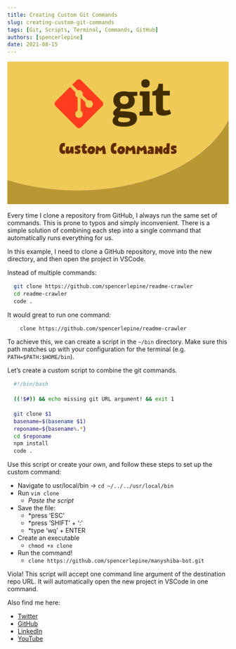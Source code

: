 ```yaml
---
title: Creating Custom Git Commands
slug: creating-custom-git-commands
tags: [Git, Scripts, Terminal, Commands, GitHub]
authors: [spencerlepine]
date: 2021-08-15
---
```


![Blog Post Thumbnail](./thumbnail.jpg)

Every time I clone a repository from GitHub, I always run the same set of commands. This is prone to typos and simply inconvenient. There is a simple solution of combining each step into a single command that automatically runs everything for us.

In this example, I need to clone a GitHub repository, move into the new directory, and then open the project in VSCode.

Instead of multiple commands:
```sh
  git clone https://github.com/spencerlepine/readme-crawler
  cd readme-crawler
  code .
```
It would great to run one command:
```sh
	clone https://github.com/spencerlepine/readme-crawler
```

To achieve this, we can create a script in the ```~/bin``` directory. Make sure this path matches up with your configuration for the terminal (e.g. ```PATH=$PATH:$HOME/bin```).

Let’s create a custom script to combine the git commands.

```sh
  #!/bin/bash

  ((!$#)) && echo missing git URL argument! && exit 1

  git clone $1
  basename=$(basename $1)
  reponame=${basename%.*}
  cd $reponame
  npm install
  code .
```

Use this script or create your own, and follow these steps to set up the custom command:

- Navigate to usr/local/bin -> ```cd ~/../../usr/local/bin```
- Run ```vim clone```
  - *Paste the script*
- Save the file:
  - *press ‘ESC’
  - *press ‘SHIFT’ + ‘:’
  - *type ‘wq’ + ENTER
- Create an executable
  - ```chmod +x clone```
- Run the command!
  - ```clone https://github.com/spencerlepine/manyshiba-bot.git```

Viola! This script will accept one command line argument of the destination repo URL. It will automatically open the new project in VSCode in one command.

Also find me here:
 - [Twitter](https://twitter.com/SpencerLepine)
 - [GitHub](https://github.com/spencerlepine)
 - [LinkedIn](https://www.linkedin.com/in/spencer-lepine/)
 - [YouTube](https://www.youtube.com/channel/UCBL6vAHJZqUlyJp-rcFU55Q)
